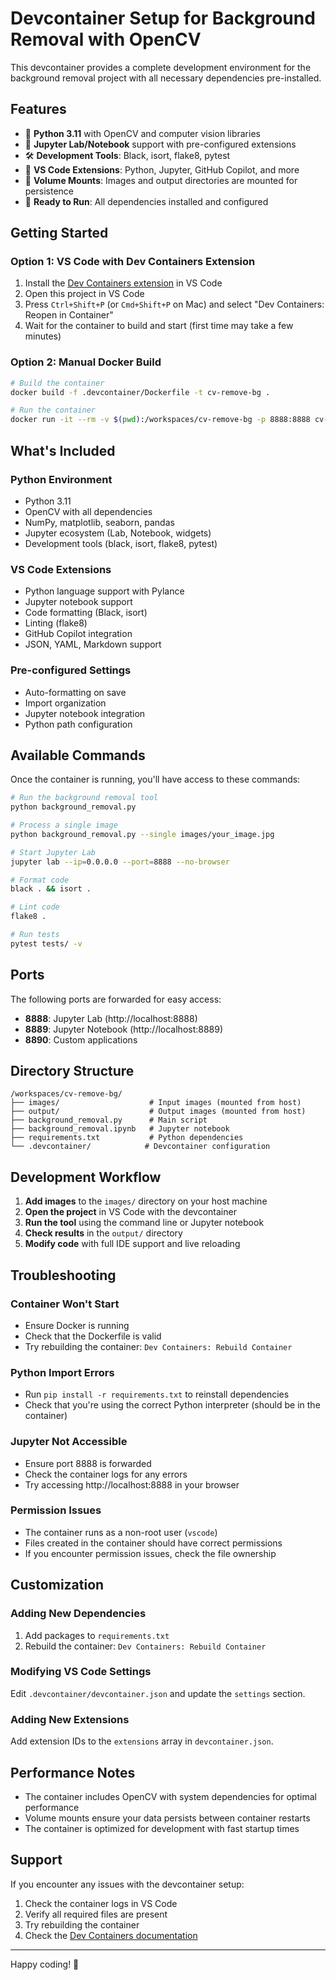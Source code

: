 # Devcontainer Setup for Background Removal with OpenCV

This devcontainer provides a complete development environment for the background removal project with all necessary dependencies pre-installed.

## Features

- 🐍 **Python 3.11** with OpenCV and computer vision libraries
- 📓 **Jupyter Lab/Notebook** support with pre-configured extensions
- 🛠️ **Development Tools**: Black, isort, flake8, pytest
- 🔧 **VS Code Extensions**: Python, Jupyter, GitHub Copilot, and more
- 📁 **Volume Mounts**: Images and output directories are mounted for persistence
- 🚀 **Ready to Run**: All dependencies installed and configured

## Getting Started

### Option 1: VS Code with Dev Containers Extension

1. Install the [Dev Containers extension](https://marketplace.visualstudio.com/items?itemName=ms-vscode-remote.remote-containers) in VS Code
2. Open this project in VS Code
3. Press `Ctrl+Shift+P` (or `Cmd+Shift+P` on Mac) and select "Dev Containers: Reopen in Container"
4. Wait for the container to build and start (first time may take a few minutes)

### Option 2: Manual Docker Build

```bash
# Build the container
docker build -f .devcontainer/Dockerfile -t cv-remove-bg .

# Run the container
docker run -it --rm -v $(pwd):/workspaces/cv-remove-bg -p 8888:8888 cv-remove-bg
```

## What's Included

### Python Environment
- Python 3.11
- OpenCV with all dependencies
- NumPy, matplotlib, seaborn, pandas
- Jupyter ecosystem (Lab, Notebook, widgets)
- Development tools (black, isort, flake8, pytest)

### VS Code Extensions
- Python language support with Pylance
- Jupyter notebook support
- Code formatting (Black, isort)
- Linting (flake8)
- GitHub Copilot integration
- JSON, YAML, Markdown support

### Pre-configured Settings
- Auto-formatting on save
- Import organization
- Jupyter notebook integration
- Python path configuration

## Available Commands

Once the container is running, you'll have access to these commands:

```bash
# Run the background removal tool
python background_removal.py

# Process a single image
python background_removal.py --single images/your_image.jpg

# Start Jupyter Lab
jupyter lab --ip=0.0.0.0 --port=8888 --no-browser

# Format code
black . && isort .

# Lint code
flake8 .

# Run tests
pytest tests/ -v
```

## Ports

The following ports are forwarded for easy access:

- **8888**: Jupyter Lab (http://localhost:8888)
- **8889**: Jupyter Notebook (http://localhost:8889)
- **8890**: Custom applications

## Directory Structure

```
/workspaces/cv-remove-bg/
├── images/                    # Input images (mounted from host)
├── output/                    # Output images (mounted from host)
├── background_removal.py      # Main script
├── background_removal.ipynb   # Jupyter notebook
├── requirements.txt           # Python dependencies
└── .devcontainer/            # Devcontainer configuration
```

## Development Workflow

1. **Add images** to the `images/` directory on your host machine
2. **Open the project** in VS Code with the devcontainer
3. **Run the tool** using the command line or Jupyter notebook
4. **Check results** in the `output/` directory
5. **Modify code** with full IDE support and live reloading

## Troubleshooting

### Container Won't Start
- Ensure Docker is running
- Check that the Dockerfile is valid
- Try rebuilding the container: `Dev Containers: Rebuild Container`

### Python Import Errors
- Run `pip install -r requirements.txt` to reinstall dependencies
- Check that you're using the correct Python interpreter (should be in the container)

### Jupyter Not Accessible
- Ensure port 8888 is forwarded
- Check the container logs for any errors
- Try accessing http://localhost:8888 in your browser

### Permission Issues
- The container runs as a non-root user (`vscode`)
- Files created in the container should have correct permissions
- If you encounter permission issues, check the file ownership

## Customization

### Adding New Dependencies
1. Add packages to `requirements.txt`
2. Rebuild the container: `Dev Containers: Rebuild Container`

### Modifying VS Code Settings
Edit `.devcontainer/devcontainer.json` and update the `settings` section.

### Adding New Extensions
Add extension IDs to the `extensions` array in `devcontainer.json`.

## Performance Notes

- The container includes OpenCV with system dependencies for optimal performance
- Volume mounts ensure your data persists between container restarts
- The container is optimized for development with fast startup times

## Support

If you encounter any issues with the devcontainer setup:

1. Check the container logs in VS Code
2. Verify all required files are present
3. Try rebuilding the container
4. Check the [Dev Containers documentation](https://code.visualstudio.com/docs/remote/containers)

---

Happy coding! 🚀
